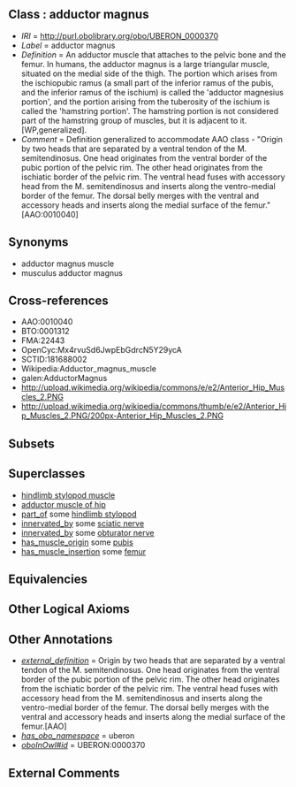 
## Class : adductor magnus

 * *IRI* = http://purl.obolibrary.org/obo/UBERON_0000370
 * *Label* = adductor magnus
 * *Definition* = An adductor muscle that attaches to the pelvic bone and the femur. In humans, the adductor magnus is a large triangular muscle, situated on the medial side of the thigh. The portion which arises from the ischiopubic ramus (a small part of the inferior ramus of the pubis, and the inferior ramus of the ischium) is called the 'adductor magnesius portion', and the portion arising from the tuberosity of the ischium is called the 'hamstring portion'. The hamstring portion is not considered part of the hamstring group of muscles, but it is adjacent to it.[WP,generalized].
 * *Comment* = Definition generalized to accommodate AAO class - "Origin by two heads that are separated by a ventral tendon of the M. semitendinosus. One head originates from the ventral border of the pubic portion of the pelvic rim. The other head originates from the ischiatic border of the pelvic rim. The ventral head fuses with accessory head from the M. semitendinosus and inserts along the ventro-medial border of the femur. The dorsal belly merges with the ventral and accessory heads and inserts along the medial surface of the femur." [AAO:0010040]

## Synonyms

 * adductor magnus muscle
 * musculus adductor magnus

## Cross-references

 * AAO:0010040
 * BTO:0001312
 * FMA:22443
 * OpenCyc:Mx4rvuSd6JwpEbGdrcN5Y29ycA
 * SCTID:181688002
 * Wikipedia:Adductor_magnus_muscle
 * galen:AdductorMagnus
 * http://upload.wikimedia.org/wikipedia/commons/e/e2/Anterior_Hip_Muscles_2.PNG
 * http://upload.wikimedia.org/wikipedia/commons/thumb/e/e2/Anterior_Hip_Muscles_2.PNG/200px-Anterior_Hip_Muscles_2.PNG

## Subsets


## Superclasses

 * [hindlimb stylopod muscle](../../UBERON/52/UBERON_0004252.md)
 * [adductor muscle of hip](../../UBERON/44/UBERON_0011144.md)
 * [part_of](../../BFO/50/BFO_0000050.md) some [hindlimb stylopod](../../UBERON/76/UBERON_0000376.md)
 * [innervated_by](../../RO/05/RO_0002005.md) some [sciatic nerve](../../UBERON/22/UBERON_0001322.md)
 * [innervated_by](../../RO/05/RO_0002005.md) some [obturator nerve](../../UBERON/65/UBERON_0005465.md)
 * [has_muscle_origin](../../RO/72/RO_0002372.md) some [pubis](../../UBERON/75/UBERON_0001275.md)
 * [has_muscle_insertion](../../RO/73/RO_0002373.md) some [femur](../../UBERON/81/UBERON_0000981.md)

## Equivalencies


## Other Logical Axioms


## Other Annotations

 * *[external_definition](../../UBPROP/01/UBPROP_0000001.md)* = Origin by two heads that are separated by a ventral tendon of the M. semitendinosus. One head originates from the ventral border of the pubic portion of the pelvic rim. The other head originates from the ischiatic border of the pelvic rim. The ventral head fuses with accessory head from the M. semitendinosus and inserts along the ventro-medial border of the femur. The dorsal belly merges with the ventral and accessory heads and inserts along the medial surface of the femur.[AAO]
 * *[has_obo_namespace](../../ce/oboInOwl#hasOBONamespace.md)* = uberon
 * *[oboInOwl#id](../../id/oboInOwl#id.md)* = UBERON:0000370

## External Comments

